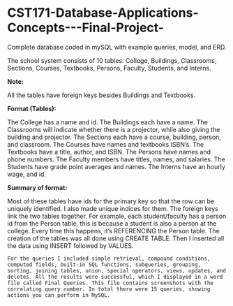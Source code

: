 # CST171-Database-Applications-Concepts---Final-Project-
Complete database coded in mySQL with example queries, model, and ERD. 

The school system consists of 10 tables: College, Buildings, Classrooms, Sections, Courses, Textbooks, Persons, Faculty, Students, and Interns. 

**Note:**

  All the tables have foreign keys besides Buildings and Textbooks. 

**Format (Tables):**

  The College has a name and id. 
  The Buildings each have a name. 
  The Classrooms will indicate whether there is a projector, while also giving the building and projector. 
  The Sections each have a course, building, person, and classroom. 
  The Courses have names and textbooks ISBN’s. 
  The Textbooks have a title, author, and ISBN. 
  The Persons have names and phone numbers. 
  The Faculty members have titles, names, and salaries. 
  The Students have grade point averages and names.
  The Interns have an hourly wage, and id. 

**Summary of format:**

  Most of these tables have ids for the primary key so that the row can be uniquely identified. I also made unique indices for them. The foreign keys link the two tables together. For example, each student/faculty has a person id from the Person table, this is because a student is also a person at the college. Every time this happens, it’s REFERENCING the Person table. The creation of the tables was all done using CREATE TABLE. Then I inserted all the data using INSERT followed by VALUES. 
  
	For the queries I included simple retrieval, compound conditions, computed fields, built-in SQL functions, subqueries, grouping, sorting, joining tables, union, special operators, views, updates, and deletes. All the results were successful, which I displayed in a word file called Final Queries. This file contains screenshots with the correlating query number. In total there were 15 queries, showing actions you can perform in MySQL.  

